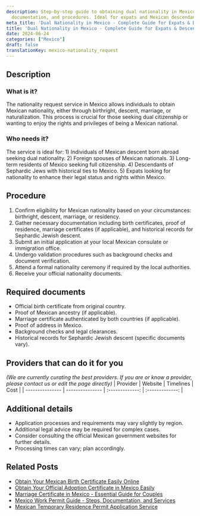 ```yaml
---
description: Step-by-step guide to obtaining dual nationality in Mexico. Learn requirements,
  documentation, and procedures. Ideal for expats and Mexican descendants.
meta_title: 'Dual Nationality in Mexico - Complete Guide for Expats & Descendants'
title: 'Dual Nationality in Mexico - Complete Guide for Expats & Descendants'
date: 2024-06-24
categories: ["Mexico"]
draft: false
translationKey: mexico-nationality_request
---
```



## Description
### What is it?
The nationality request service in Mexico allows individuals to obtain Mexican nationality, either through birthright, descent, marriage, or naturalization. This process is crucial for those seeking dual citizenship or wanting to enjoy the rights and privileges of being a Mexican national.

### Who needs it?
The service is ideal for: 1) Individuals of Mexican descent born abroad seeking dual nationality. 2) Foreign spouses of Mexican nationals. 3) Long-term residents of Mexico seeking full citizenship. 4) Descendants of Sephardic Jews with historical ties to Mexico. 5) Expats looking for nationality to enhance their legal status and rights within Mexico.

## Procedure

1. Confirm eligibility for Mexican nationality based on your circumstances: birthright, descent, marriage, or residency.
2. Gather necessary documentation including birth certificates, proof of residence, marriage certificates (if applicable), and historical records for Sephardic Jewish descent.
3. Submit an initial application at your local Mexican consulate or immigration office.
4. Undergo validation procedures such as background checks and document verification.
5. Attend a formal nationality ceremony if required by the local authorities.
6. Receive your official nationality documents.


## Required documents

- Official birth certificate from original country.
- Proof of Mexican ancestry (if applicable).
- Marriage certificate authenticated by both countries (if applicable).
- Proof of address in Mexico.
- Background checks and legal clearances.
- Historical records for Sephardic Jewish descent (specific documents vary).


## Providers that can do it for you
_(We are currently curating the best providers. If you are or know a provider, please contact us or edit the page directly)_
| Provider        |     Website     |     Timelines    |       Cost      |
| --------------- | --------------- |  :-------------: | :-------------: |

## Additional details

- Application processes and requirements may vary slightly by region.
- Additional legal advice may be required for complex cases.
- Consider consulting the official Mexican government websites for further details.
- Processing times can vary; plan accordingly.

## Related Posts

- [Obtain Your Mexican Birth Certificate Easily Online](https://tramitit.com/english/guides/mexico/birth_certificate/)
- [Obtain Your Official Adoption Certificate in Mexico Easily](https://tramitit.com/english/guides/mexico/adoption_certificate_request/)
- [Marriage Certificate in Mexico - Essential Guide for Couples](https://tramitit.com/english/guides/mexico/marriage_certificate/)
- [Mexico Work Permit Guide - Steps, Documentation, and Services](https://tramitit.com/english/guides/mexico/work_permit/)
- [Mexican Temporary Residence Permit Application Service](https://tramitit.com/english/guides/mexico/temporary_residence_permit/)